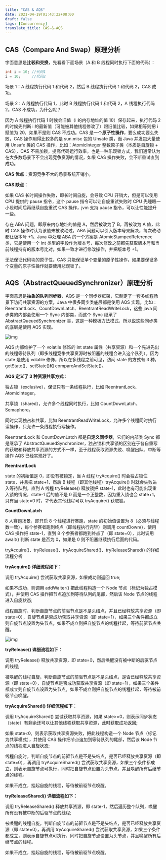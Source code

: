 ```yaml
---
title: "CAS & AQS"
date: 2021-04-19T01:43:22+08:00
draft: false
tags: [Concurrency]
translate_title: CAS-&-AQS
---
```


## CAS（Compare And Swap）原理分析

字面意思是**比较和交换**，先看看下面场景（A 和 B 线程同时执行下面的代码）：

```java
int i = 10;	//代码1
i = 10;		//代码2
```

场景 1：A 线程执行代码 1 和代码 2，然后 B 线程执行代码 1 和代码 2，CAS 成功。

场景 2：A 线程执行代码 1，此时 B 线程执行代码 1 和代码 2，A 线程执行代码 2，CAS 不成功，为什么呢？

因为 A 线程执行代码 1 时候会旧值（i 的内存地址的值 10）保存起来，执行代码 2 的时候先判断 i 的最新值（可能被其他线程修改了）跟旧值比较，如果相等则把 i 赋值为 20，如果不是则 CAS 不成功。CAS 是一个**原子性操作**，要么成功要么失败，CAS 操作用得比较多的是 sun.misc 包的 Unsafe 类，而 Java 并发包大量使用 Unsafe 类的 CAS 操作，比如：AtomicInteger 整数原子类（本质是自旋锁 + CAS），CAS 不需加锁，提高代码运行效率。也是一种乐观锁方式，我们通常认为在大多数场景下不会出现竞争资源的情况，如果 CAS 操作失败，会不断重试直到成功。

**CAS 优点**：资源竞争不大的场景系统开销小。

**CAS 缺点**：

如果 CAS 长时间操作失败，即长时间自旋，会导致 CPU 开销大，但是可以使用 CPU 提供的 pause 指令，这个 pause 指令可以让自旋重试失败时 CPU 先睡眠一小段时间后再继续自旋重试 CAS 操作，jvm 支持 pause 指令，可以让性能提升一些。

存在 ABA 问题，即原来内存地址的值是 A，然后被改为了 B，再被改为 A 值，此时 CAS 操作时认为该值未被改动过，ABA 问题可以引入版本号来解决，每次改动都让版本号 +1。Java 中处理 ABA 的一个方案是 AtomicStampedReference 类，它是使用一个 int 类型的字段作为版本号，每次修改之前都先获取版本号和当前线程持有的版本号比对，如果一致才进行修改操作，并把版本号 +1。

无法保证代码块的原子性，CAS 只能保证单个变量的原子性操作，如果要保证多个变量的原子性操作就要使用悲观锁了。

## AQS（AbstractQueuedSynchronizer）原理分析

字面意思是**抽象的队列同步器**，AQS 是一个同步器框架，它制定了一套多线程场景下访问共享资源的方案，Java 中很多同步类底层都是使用 AQS 实现，比如：ReentrantLock、CountDownLatch、ReentrantReadWriteLock，这些 java 同步类的内部会使用一个 Sync 内部类，而这个 Sync 继承了 AbstractQueuedSynchronizer 类，这是一种模板方法模式，所以说这些同步类的底层是使用 AQS 实现。

![img](https://cdn.kayleh.top/gh/kayleh/cdn4/cas/1.png)

AQS 内部维护了一个 volatile 修饰的 int state 属性（共享资源）和一个先进先出的线程等待队列（即多线程竞争共享资源时被阻塞的线程会进入这个队列）。因为 state 是使用 volatile 修饰，所以在多线程之前可见，访问 state 的方式有 3 种，getState()、setState()和 compareAndSetState()。

**AQS 定义了 3 种资源共享方式：**

独占锁（exclusive），保证只有一条线程执行，比如 ReentrantLock、AtomicInteger。

共享锁（shared），允许多个线程同时执行，比如 CountDownLatch、Semaphore。

同时实现独占和共享，比如 ReentrantReadWriteLock，允许多个线程同时执行读操作，只允许一条线程执行写操作。

ReentrantLock 和 CountDownLatch 都是**自定义同步器**，它们的内部类 Sync 都是继承了 AbstractQueuedSynchronizer，独占锁和共享锁的区别在于各自重写的获取和释放共享资源的方式不一样，至于线程获取资源失败、唤醒出队、中断等操作 AQS 已经实现好了。

**ReentrantLock**

state 的初始值是 0，即没有被锁定，当 A 线程 tryAcquire() 时会独占锁住 state，并且把 state+1，然后 B 线程（即其他线程）tryAcquire() 时就会失败进入等待队列，直到 A 线程 tryRelease() 释放锁把 state-1，此时也有可能出现重入锁的情况，state-1 后的值不是 0 而是一个正整数，因为重入锁也会 state+1，只有当 state=0 时，才代表其他线程可以 tryAcquire() 获取锁。

**CountDownLatch**

8 人赛跑场景，即开启 8 个线程进行赛跑，state 的初始值设置为 8（必须与线程数一致），每个参赛者跑到终点（即线程执行完毕）则调用 countDown()，使用 CAS 操作把 state-1，直到 8 个参赛者都跑到终点了（即 state=0），此时调用 await() 判断 state 是否为 0，如果是 0 则不阻塞继续执行后面的代码。

tryAcquire()、tryRelease()、tryAcquireShared()、tryReleaseShared() 的详细流程分析

**tryAcquire() 详细流程如下：**

调用 tryAcquire() 尝试获取共享资源，如果成功则返回 true;

如果不成功，则调用 addWaiter() 把此线程构造一个 Node 节点（标记为独占模式），并使用 CAS 操作把节点追加到等待队列的尾部，然后该 Node 节点的线程进入自旋状态;

线程自旋时，判断自旋节点的前驱节点是不是头结点，并且已经释放共享资源（即 state=0），自旋节点是否成功获取共享资源（即 state=1），如果三个条件都成立则自旋节点设置为头节点，如果不成立则把自旋节点的线程挂起，等待前驱节点唤醒。

![img](https://cdn.kayleh.top/gh/kayleh/cdn4/cas/2.png)

**tryRelease() 详细流程如下：**

调用 tryRelease() 释放共享资源，即 state=0，然后唤醒没有被中断的后驱节点的线程;

被唤醒的线程自旋，判断自旋节点的前驱节点是不是头结点，是否已经释放共享资源（即 state=0），自旋节点是否成功获取共享资源（即 state=1），如果三个条件都成立则自旋节点设置为头节点，如果不成立则把自旋节点的线程挂起，等待被前驱节点唤醒。

**tryAcquireShared() 详细流程如下：**

调用 tryAcquireShared() 尝试获取共享资源，如果 state>=0，则表示同步状态（state）有剩余还可以让其他线程获取共享资源，此时获取成功返回;

如果 state<0，则表示获取共享资源失败，把此线程构造一个 Node 节点（标记为共享模式），并使用 CAS 操作把节点追加到等待队列的尾部，然后该 Node 节点的线程进入自旋状态;

线程自旋时，判断自旋节点的前驱节点是不是头结点，是否已经释放共享资源（即 state=0），再调用 tryAcquireShared() 尝试获取共享资源，如果三个条件都成立，则表示自旋节点可执行，同时把自旋节点设置为头节点，并且唤醒所有后继节点的线程。

如果不成立，挂起自旋的线程，等待被前驱节点唤醒。

**tryReleaseShared() 详细流程如下：**

调用 tryReleaseShared() 释放共享资源，即 state-1，然后遍历整个队列，唤醒所有没有被中断的后驱节点的线程;

被唤醒的线程自旋，判断自旋节点的前驱节点是不是头结点，是否已经释放共享资源（即 state=0），再调用 tryAcquireShared() 尝试获取共享资源，如果三个条件都成立，则表示自旋节点可执行，同时把自旋节点设置为头节点，并且唤醒所有后继节点的线程。

如果不成立，挂起自旋的线程，等待被前驱节点唤醒。